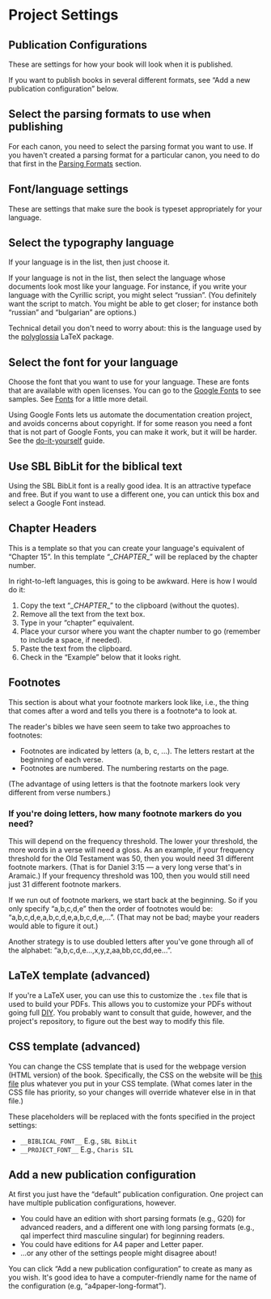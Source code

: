 # Project Settings
## Publication Configurations

These are settings for how your book will look when it is published. 

If you want to publish books in several different formats, see “Add a new publication configuration” below.

## Select the parsing formats to use when publishing
For each canon, you need to select the parsing format you want to use. If you haven't created a parsing format for a particular canon, you need to do that first in the [Parsing Formats](parsing-formats.md) section.

## Font/language settings
These are settings that make sure the book is typeset appropriately for your language.

## Select the typography language
If your language is in the list, then just choose it.

If your language is not in the list, then select the language whose documents look most like your language. For instance, if you write your language with the Cyrillic script, you might select “russian”. (You definitely want the script to match. You might be able to get closer; for instance both “russian” and “bulgarian” are options.)

Technical detail you don't need to worry about: this is the language used by the [polyglossia](https://ctan.org/pkg/polyglossia?lang=en) LaTeX package.

## Select the font for your language
Choose the font that you want to use for your language. These are fonts that are available with open licenses. You can go to the [Google Fonts](https://fonts.google.com/) to see samples. See [Fonts](../fonts.md) for a little more detail.

Using Google Fonts lets us automate the documentation creation project, and avoids concerns about copyright. If for some reason you need a font that is not part of Google Fonts, you can make it work, but it will be harder. See the [do-it-yourself](../DIY.md) guide.

## Use SBL BibLit for the biblical text
Using the SBL BibLit font is a really good idea. It is an attractive typeface and free. But if you want to use a different one, you can untick this box and select a Google Font instead.

## Chapter Headers
This is a template so that you can create your language's equivalent of “Chapter 15”. In this template “\__CHAPTER__” will be replaced by the chapter number.

In right-to-left languages, this is going to be awkward. Here is how I would do it:

1. Copy the text “\__CHAPTER__” to the clipboard (without the quotes).
2. Remove all the text from the text box.
3. Type in your “chapter” equivalent.
4. Place your cursor where you want the chapter number to go (remember to include a space, if needed).
5. Paste the text from the clipboard.
6. Check in the “Example” below that it looks right. 

## Footnotes
This section is about what your footnote markers look like, i.e., the thing that comes after a word and tells you there is a footnote^a to look at.

The reader's bibles we have seen seem to take two approaches to footnotes:
- Footnotes are indicated by letters (a, b, c, ...). The letters restart at the beginning of each verse.
- Footnotes are numbered. The numbering restarts on the page.

(The advantage of using letters is that the footnote markers look very different from verse numbers.)

### If you're doing letters, how many footnote markers do you need?
This will depend on the frequency threshold. The lower your threshold, the more words in a verse will need a gloss. As an example, if your frequency threshold for the Old Testament was 50, then you would need 31 different footnote markers. (That is for Daniel 3:15 — a very long verse that's in Aramaic.) If your frequency threshold was 100, then you would still need just 31 different footnote markers.

If we run out of footnote markers, we start back at the beginning. So if you only specify “a,b,c,d,e” then the order of footnotes would be: “a,b,c,d,e,a,b,c,d,e,a,b,c,d,e,...”. (That may not be bad; maybe your readers would able to figure it out.)

Another strategy is to use doubled letters after you've gone through all of the alphabet: “a,b,c,d,e...,x,y,z,aa,bb,cc,dd,ee...”.

## LaTeX template (advanced)
If you're a LaTeX user, you can use this to customize the `.tex` file that is used to build your PDFs. This allows you to customize your PDFs without going full [DIY](../DIY.md). You probably want to consult that guide, however, and the project's repository, to figure out the best way to modify this file.

## CSS template (advanced)
You can change the CSS template that is used for the webpage version (HTML version) of the book. Specifically, the CSS on the website will be [this file](https://github.com/openreadersbibles/publication-files/blob/main/style.css) plus whatever you put in your CSS template. (What comes later in the CSS file has priority, so your changes will override whatever else in in that file.)

These placeholders will be replaced with the fonts specified in the project settings:

- `__BIBLICAL_FONT__` E.g., `SBL BibLit`
- `__PROJECT_FONT__` E.g., `Charis SIL`


## Add a new publication configuration
At first you just have the “default” publication configuration. One project can have multiple publication configurations, however. 
- You could have an edition with short parsing formats (e.g., G20) for advanced readers, and a different one with long parsing formats (e.g., qal imperfect third masculine singular) for beginning readers.
- You could have editions for A4 paper and Letter paper.
- ...or any other of the settings people might disagree about!

You can click “Add a new publication configuration” to create as many as you wish. It's good idea to have a computer-friendly name for the name of the configuration (e.g, “a4paper-long-format”).

